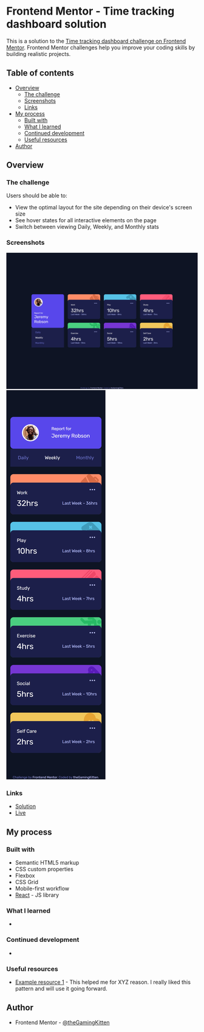 # Frontend Mentor - Time tracking dashboard solution

This is a solution to the [Time tracking dashboard challenge on Frontend Mentor](https://www.frontendmentor.io/challenges/time-tracking-dashboard-UIQ7167Jw). Frontend Mentor challenges help you improve your coding skills by building realistic projects. 

## Table of contents

- [Overview](#overview)
  - [The challenge](#the-challenge)
  - [Screenshots](#screenshots)
  - [Links](#links)
- [My process](#my-process)
  - [Built with](#built-with)
  - [What I learned](#what-i-learned)
  - [Continued development](#continued-development)
  - [Useful resources](#useful-resources)
- [Author](#author)

## Overview

### The challenge

Users should be able to:

- View the optimal layout for the site depending on their device's screen size
- See hover states for all interactive elements on the page
- Switch between viewing Daily, Weekly, and Monthly stats

### Screenshots

![](./screenshot.jpg)
![](./screenshot_mobile.jpg)

### Links

- [Solution](https://your-solution-url.com)
- [Live](https://your-live-site-url.com)

## My process

### Built with

- Semantic HTML5 markup
- CSS custom properties
- Flexbox
- CSS Grid
- Mobile-first workflow
- [React](https://reactjs.org/) - JS library

### What I learned

-

### Continued development

-

### Useful resources

- [Example resource 1](https://www.example.com) - This helped me for XYZ reason. I really liked this pattern and will use it going forward.

## Author

- Frontend Mentor - [@theGamingKitten](https://www.frontendmentor.io/profile/theGamingKitten)
